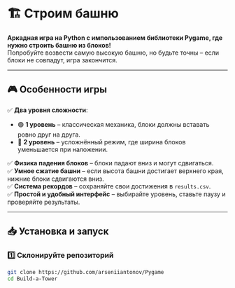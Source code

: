# 🏗️ Строим башню

**Аркадная игра на Python с импользованием библиотеки Pygame, где нужно строить башню из блоков!**  
Попробуйте возвести самую высокую башню, но будьте точны – если блоки не совпадут, игра закончится.  

---

## 🎮 Особенности игры

✅ **Два уровня сложности**:  
- 🟢 **1 уровень** – классическая механика, блоки должны вставать ровно друг на друга.  
- 🔴 **2 уровень** – усложнённый режим, где ширина блоков уменьшается при наложении.  

✅ **Физика падения блоков** – блоки падают вниз и могут сдвигаться.  
✅ **Умное сжатие башни** – если высота башни достигает верхнего края, нижние блоки сдвигаются вниз.  
✅ **Система рекордов** – сохраняйте свои достижения в `results.csv`.  
✅ **Простой и удобный интерфейс** – выбирайте уровень, ставьте паузу и проверяйте результаты.  

---

## 📥 Установка и запуск

### 1️⃣ **Склонируйте репозиторий**
```bash
git clone https://github.com/arseniiantonov/Pygame
cd Build-a-Tower

